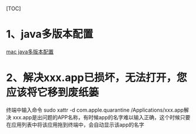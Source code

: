 [TOC]



# 1、java多版本配置

[mac java多版本配置](https://www.cnblogs.com/yyxianren/p/14435118.html)



# 2、解决xxx.app已损坏，无法打开，您应该将它移到废纸篓

终端中输入命令 sudo xattr -d com.apple.quarantine /Applications/xxx.app解决
xxx.app是出问题的APP名称，有时候app的名字难以输入正确，这个时候只要在应用列表中将该应用拖到终端中，会自动显示该app的名字
